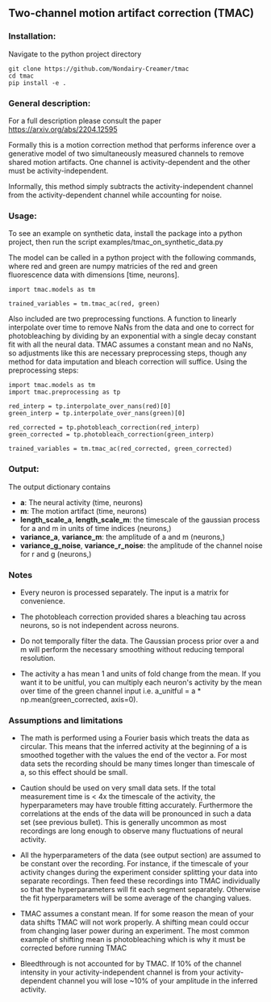 ## Two-channel motion artifact correction (TMAC)

### Installation:
Navigate to the python project directory
```
git clone https://github.com/Nondairy-Creamer/tmac
cd tmac
pip install -e .
```

### General description:
For a full description please consult the paper
https://arxiv.org/abs/2204.12595

Formally this is a motion correction method that performs inference over a generative model of two simultaneously measured channels to remove shared motion artifacts. One channel is activity-dependent and the other must be activity-independent.

Informally, this method simply subtracts the activity-independent channel from the activity-dependent channel while accounting for noise.

### Usage:
To see an example on synthetic data, install the package into a python project, then run the script examples/tmac_on_synthetic_data.py

The model can be called in a python project with the following commands, where red and green are numpy matricies of the red and green fluorescence data with dimensions [time, neurons].

```
import tmac.models as tm

trained_variables = tm.tmac_ac(red, green)
```

Also included are two preprocessing functions. A function to linearly interpolate over time to remove NaNs from the data and one to correct for photobleaching by dividing by an exponential with a single decay constant fit with all the neural data. TMAC assumes a constant mean and no NaNs, so adjustments like this are necessary preprocessing steps, though any method for data imputation and bleach correction will suffice. Using the preprocessing steps:

```
import tmac.models as tm
import tmac.preprocessing as tp

red_interp = tp.interpolate_over_nans(red)[0]
green_interp = tp.interpolate_over_nans(green)[0]

red_corrected = tp.photobleach_correction(red_interp)
green_corrected = tp.photobleach_correction(green_interp)

trained_variables = tm.tmac_ac(red_corrected, green_corrected)
```

### Output:
The output dictionary contains
* **a**: The neural activity (time, neurons)
* **m**: The motion artifact (time, neurons)
* **length\_scale\_a**, **length\_scale\_m**: the timescale of the gaussian process for a and m in units of time indices (neurons,)
* **variance\_a**, **variance\_m**: the amplitude of a and m (neurons,)
* **variance\_g\_noise**, **variance\_r\_noise**: the amplitude of the channel noise for r and g (neurons,)

### Notes
* Every neuron is processed separately. The input is a matrix for convenience.

* The photobleach correction provided shares a bleaching tau across neurons, so is not independent across neurons.
* Do not temporally filter the data. The Gaussian process prior over a and m will perform the necessary smoothing without reducing temporal resolution.
* The activity a has mean 1 and units of fold change from the mean. If you want it to be unitful, you can multiply each neuron's activity by the mean over time of the green channel input i.e. a_unitful = a * np.mean(green_corrected, axis=0).

### Assumptions and limitations
* The math is performed using a Fourier basis which treats the data as circular. This means that the inferred activity at the beginning of a is smoothed together with the values the end of the vector a. For most data sets the recording should be many times longer than timescale of a, so this effect should be small.

* Caution should be used on very small data sets. If the total measurement time is < 4x the timescale of the activity, the hyperparameters may have trouble fitting accurately. Furthermore the correlations at the ends of the data will be pronounced in such a data set (see previous bullet). This is generally uncommon as most recordings are long enough to observe many fluctuations of neural activity. 
* All the hyperparameters of the data (see output section) are assumed to be constant over the recording. For instance, if the timescale of your activity changes during the experiment consider splitting your data into separate recordings. Then feed these recordings into TMAC individually so that the hyperparameters will fit each segment separately. Otherwise the fit hyperparameters will be some average of the changing values.
* TMAC assumes a constant mean. If for some reason the mean of your data shifts TMAC will not work properly. A shifting mean could occur from changing laser power during an experiment. The most common example of shifting mean is photobleaching which is why it must be corrected before running TMAC
* Bleedthrough is not accounted for by TMAC. If 10% of the channel intensity in your activity-independent channel is from your activity-dependent channel you will lose ~10% of your amplitude in the inferred activity.
